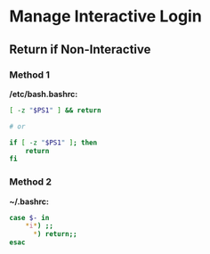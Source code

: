 # Manage Interactive Login

## Return if Non-Interactive

### Method 1

**/etc/bash.bashrc:**
```bash
[ -z "$PS1" ] && return

# or

if [ -z "$PS1" ]; then
    return
fi
```

### Method 2

**~/.bashrc:**
```bash
case $- in
    *i*) ;;
      *) return;;
esac
```
